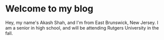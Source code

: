 # Welcome to my blog

Hey, my name's Akash Shah, and I'm from East Brunswick, New Jersey. I am a senior in high school, and will be attending Rutgers University in the fall.
